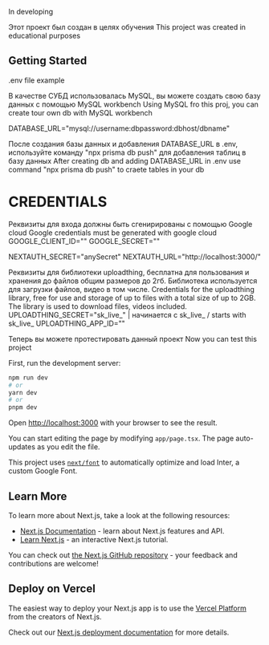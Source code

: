 In developing

Этот проект был создан в целях обучения
This project was created in educational purposes

## Getting Started

.env file example 

В качестве СУБД использовалась MySQL, вы можете создать свою базу данных с помощью MySQL workbench
Using MySQL fro this proj, you can create tour own db with MySQL workbench

DATABASE_URL="mysql://username:dbpassword:dbhost/dbname"

После создания базы данных и добавления DATABASE_URL в .env, используйте команду "npx prisma db push" для добавления таблиц в базу данных
After creating db and adding DATABASE_URL in .env use command "npx prisma db push" to craete tables in your db
# CREDENTIALS

Реквизиты для входа должны быть сгенирированы с помощью Google cloud
Google credentials must be generated with google cloud
GOOGLE_CLIENT_ID="" 
GOOGLE_SECRET=""

NEXTAUTH_SECRET="anySecret"
NEXTAUTH_URL="http://localhost:3000/"

Реквизиты для библиотеки uploadthing, бесплатна для пользования и хранения до файлов общим размеров до 2гб.
Библиотека используется для загрузки файлов, видео в том числе.
Credentials for the uploadthing library, free for use and storage of up to files with a total size of up to 2GB.
The library is used to download files, videos included.
UPLOADTHING_SECRET="sk_live_" | начинается с sk_live_ / starts with sk_live_
UPLOADTHING_APP_ID=""

Теперь вы можете протестировать данный проект 
Now you can test this project

First, run the development server:

```bash
npm run dev
# or
yarn dev
# or
pnpm dev
```

Open [http://localhost:3000](http://localhost:3000) with your browser to see the result.

You can start editing the page by modifying `app/page.tsx`. The page auto-updates as you edit the file.

This project uses [`next/font`](https://nextjs.org/docs/basic-features/font-optimization) to automatically optimize and load Inter, a custom Google Font.

## Learn More

To learn more about Next.js, take a look at the following resources:

- [Next.js Documentation](https://nextjs.org/docs) - learn about Next.js features and API.
- [Learn Next.js](https://nextjs.org/learn) - an interactive Next.js tutorial.

You can check out [the Next.js GitHub repository](https://github.com/vercel/next.js/) - your feedback and contributions are welcome!

## Deploy on Vercel

The easiest way to deploy your Next.js app is to use the [Vercel Platform](https://vercel.com/new?utm_medium=default-template&filter=next.js&utm_source=create-next-app&utm_campaign=create-next-app-readme) from the creators of Next.js.

Check out our [Next.js deployment documentation](https://nextjs.org/docs/deployment) for more details.
